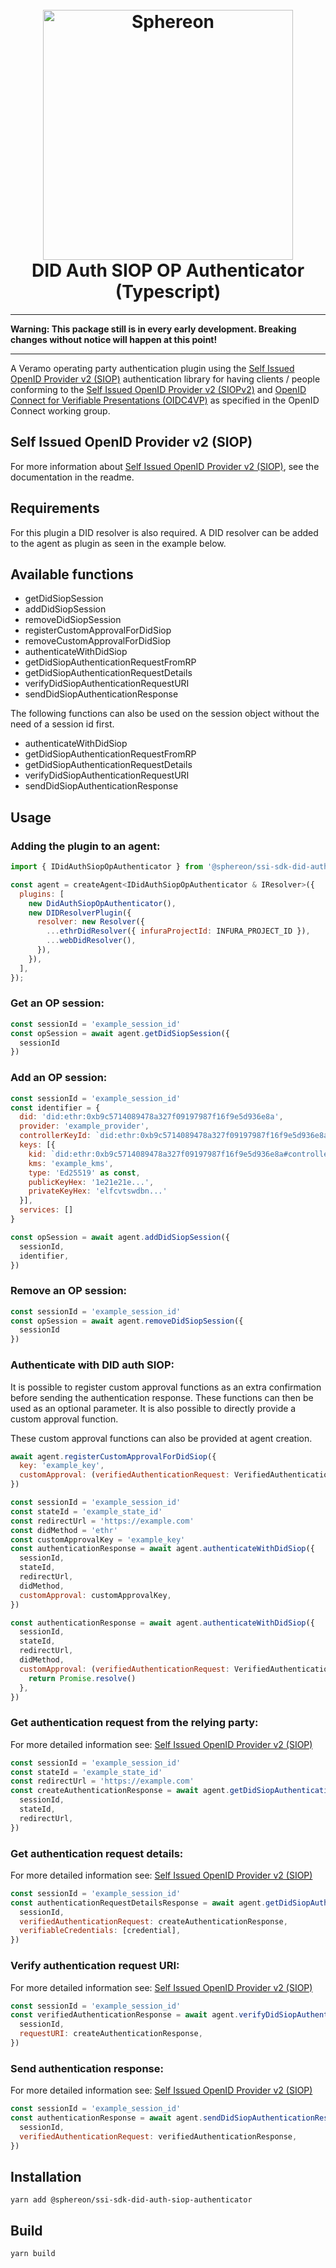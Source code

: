 <!--suppress HtmlDeprecatedAttribute -->
<h1 align="center">
  <br>
  <a href="https://www.sphereon.com"><img src="https://sphereon.com/content/themes/sphereon/assets/img/logo.svg" alt="Sphereon" width="400"></a>
  <br>DID Auth SIOP OP Authenticator (Typescript) 
  <br>
</h1>

---

**Warning: This package still is in every early development. Breaking changes without notice will happen at this point!**

---

A Veramo operating party authentication plugin using the [Self Issued OpenID Provider v2 (SIOP)](https://github.com/Sphereon-Opensource/did-auth-siop) authentication library for having clients / people conforming to
the [Self Issued OpenID Provider v2 (SIOPv2)](https://openid.net/specs/openid-connect-self-issued-v2-1_0.html)
and  [OpenID Connect for Verifiable Presentations (OIDC4VP)](https://openid.net/specs/openid-connect-4-verifiable-presentations-1_0.html)
as specified in the OpenID Connect working group.

## Self Issued OpenID Provider v2 (SIOP)

For more information about [Self Issued OpenID Provider v2 (SIOP)](https://github.com/Sphereon-Opensource/did-auth-siop#introduction), see the documentation in the readme.

## Requirements
For this plugin a DID resolver is also required. A DID resolver can be added to the agent as plugin as seen in the example below.

## Available functions

* getDidSiopSession
* addDidSiopSession
* removeDidSiopSession
* registerCustomApprovalForDidSiop
* removeCustomApprovalForDidSiop
* authenticateWithDidSiop
* getDidSiopAuthenticationRequestFromRP
* getDidSiopAuthenticationRequestDetails
* verifyDidSiopAuthenticationRequestURI
* sendDidSiopAuthenticationResponse

The following functions can also be used on the session object without the need of a session id first.

* authenticateWithDidSiop
* getDidSiopAuthenticationRequestFromRP
* getDidSiopAuthenticationRequestDetails
* verifyDidSiopAuthenticationRequestURI
* sendDidSiopAuthenticationResponse

## Usage

### Adding the plugin to an agent:

```js
import { IDidAuthSiopOpAuthenticator } from '@sphereon/ssi-sdk-did-auth-siop-authenticator'

const agent = createAgent<IDidAuthSiopOpAuthenticator & IResolver>({
  plugins: [
    new DidAuthSiopOpAuthenticator(),
    new DIDResolverPlugin({
      resolver: new Resolver({
        ...ethrDidResolver({ infuraProjectId: INFURA_PROJECT_ID }),
        ...webDidResolver(),
      }),
    }),
  ],
});
```

### Get an OP session:

```js
const sessionId = 'example_session_id'
const opSession = await agent.getDidSiopSession({
  sessionId
})
```

### Add an OP session:

```js
const sessionId = 'example_session_id'
const identifier = {
  did: 'did:ethr:0xb9c5714089478a327f09197987f16f9e5d936e8a',
  provider: 'example_provider',
  controllerKeyId: `did:ethr:0xb9c5714089478a327f09197987f16f9e5d936e8a#controller`,
  keys: [{
    kid: `did:ethr:0xb9c5714089478a327f09197987f16f9e5d936e8a#controller`,
    kms: 'example_kms',
    type: 'Ed25519' as const,
    publicKeyHex: '1e21e21e...',
    privateKeyHex: 'elfcvtswdbn...'
  }],
  services: []
}

const opSession = await agent.addDidSiopSession({
  sessionId,
  identifier,
})
```

### Remove an OP session:

```js
const sessionId = 'example_session_id'
const opSession = await agent.removeDidSiopSession({
  sessionId
})
```

### Authenticate with DID auth SIOP:

It is possible to register custom approval functions as an extra confirmation before sending the authentication response.
These functions can then be used as an optional parameter. It is also possible to directly provide a custom approval function.

These custom approval functions can also be provided at agent creation.

```js
await agent.registerCustomApprovalForDidSiop({
  key: 'example_key',
  customApproval: (verifiedAuthenticationRequest: VerifiedAuthenticationRequestWithJWT) => Promise.resolve()
})
```

```js
const sessionId = 'example_session_id'
const stateId = 'example_state_id'
const redirectUrl = 'https://example.com'
const didMethod = 'ethr'
const customApprovalKey = 'example_key'
const authenticationResponse = await agent.authenticateWithDidSiop({
  sessionId,
  stateId,
  redirectUrl,
  didMethod,
  customApproval: customApprovalKey,
})
```

```js
const authenticationResponse = await agent.authenticateWithDidSiop({
  sessionId,
  stateId,
  redirectUrl,
  didMethod,
  customApproval: (verifiedAuthenticationRequest: VerifiedAuthenticationRequestWithJWT) => {
    return Promise.resolve()
  },
})
```

### Get authentication request from the relying party:

For more detailed information see: [Self Issued OpenID Provider v2 (SIOP)](https://github.com/Sphereon-Opensource/did-auth-siop#rp-creates-the-authentication-request) 

```js
const sessionId = 'example_session_id'
const stateId = 'example_state_id'
const redirectUrl = 'https://example.com'
const createAuthenticationResponse = await agent.getDidSiopAuthenticationRequestFromRP({
  sessionId,
  stateId,
  redirectUrl,
})
```

### Get authentication request details:

For more detailed information see: [Self Issued OpenID Provider v2 (SIOP)](https://github.com/Sphereon-Opensource/did-auth-siop#op-presentation-exchange)


```js
const sessionId = 'example_session_id'
const authenticationRequestDetailsResponse = await agent.getDidSiopAuthenticationRequestDetails({
  sessionId,
  verifiedAuthenticationRequest: createAuthenticationResponse,
  verifiableCredentials: [credential],
})
```

### Verify authentication request URI:

For more detailed information see: [Self Issued OpenID Provider v2 (SIOP)](https://github.com/Sphereon-Opensource/did-auth-siop#op-authentication-request-verification)

```js
const sessionId = 'example_session_id'
const verifiedAuthenticationResponse = await agent.verifyDidSiopAuthenticationRequestURI({
  sessionId,
  requestURI: createAuthenticationResponse,
})
```

### Send authentication response:

For more detailed information see: [Self Issued OpenID Provider v2 (SIOP)](https://github.com/Sphereon-Opensource/did-auth-siop#op-creates-the-authentication-response-using-the-verified-request)

```js
const sessionId = 'example_session_id'
const authenticationResponse = await agent.sendDidSiopAuthenticationResponse({
  sessionId,
  verifiedAuthenticationRequest: verifiedAuthenticationResponse,
})
```

## Installation

```shell
yarn add @sphereon/ssi-sdk-did-auth-siop-authenticator
```

## Build

```shell
yarn build
```
